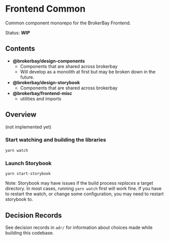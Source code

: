 # Frontend Common

Common component monorepo for the BrokerBay Frontend.

Status: ***WIP***

## Contents

- **@brokerbay/design-components**
    - Components that are shared across brokerbay
    - Will develop as a monolith at first but may be broken down in the future.
- **@brokerbay/design-storybook**
    - Components that are shared across brokerbay
- **@brokerbay/frontend-misc**
    - utilities and imports

## Overview

(not implemented yet)

### Start watching and building the libraries

    yarn watch

### Launch Storybook

    yarn start-storybook

Note: Storybook may have issues if the build process *replaces* a target
directory. In most cases, running `yarn watch` first will work fine. If you
have to restart the watch, or change some configuration, you may need to
restart storybook to.

## Decision Records

See decision records in `adr/` for information about choices made while
building this codebase.